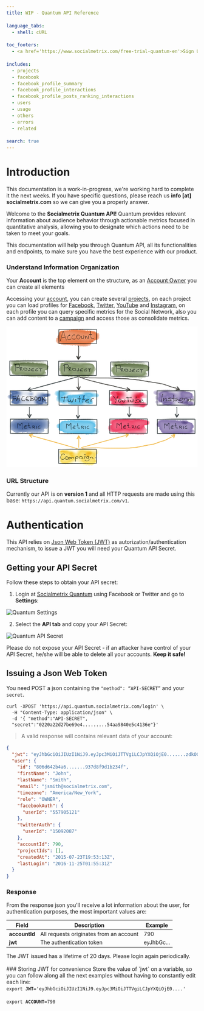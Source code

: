 ```yaml
---
title: WIP - Quantum API Reference

language_tabs:
  - shell: cURL
  
toc_footers:
  - <a href='https://www.socialmetrix.com/free-trial-quantum-en'>Sign Up to Quantum</a>

includes:
  - projects
  - facebook
  - facebook_profile_summary
  - facebook_profile_interactions
  - facebook_profile_posts_ranking_interactions
  - users
  - usage
  - others
  - errors
  - related

search: true
---
```


# Introduction

<aside class="warning">
This documentation is a work-in-progress, we're working hard to complete it the next weeks. If you have specific questions, please reach us <b>info [at] socialmetrix.com</b> so we can give you a properly answer.
</aside>


Welcome to the **Socialmetrix Quantum API!** Quantum provides relevant information about audience behavior through actionable metrics focused in quantitative analysis, allowing you to designate which actions need to be taken to meet your goals.

This documentation will help you through Quantum API, all its functionalities and endpoints, to make sure you have the best experience with our product.

### Understand Information Organization

Your **Account** is the top element on the structure, as an [Account Owner](#roles) you can create all elements 

Accessing your [account](#roles), you can create several [projects](#projects), on each project you can load profiles for [Facebook](#facebook), [Twitter](#twitter), [YouTube](#youtube) and [Instagram](#instagram), on each profile you can query specific metrics for the Social Network, also you can add content to a [campaign](#campaign) and access those as consolidate metrics.

![Quantum API Structure](/images/api-structure.png)

### URL Structure

Currently our API is on **version 1** and all HTTP requests are made using this base: `https://api.quantum.socialmetrix.com/v1`.

# Authentication

This API relies on [Json Web Token (JWT)](https://jwt.io) as autorization/authentication mechanism, to issue a JWT you will need your Quantum API Secret.

## Getting your API Secret

Follow these steps to obtain your API secret:

1) Login at [Socialmetrix Quantum](https://quantum.socialmetrix.com) using Facebook or Twitter and go to **Settings**:

![Quantum Settings](quantum-settings.png)

2) Select the **API tab** and copy your API Secret:

![Quantum API Secret](quantum-settings-api-secret.png)


<aside class="warning">
Please do not expose your API Secret - if an attacker have control of your API Secret, he/she will be able to delete all your accounts. <b>Keep it safe!</b>
</aside>

## Issuing a Json Web Token

You need POST a json containing the `"method": “API-SECRET”` and your `secret`.

```shell
curl -XPOST 'https://api.quantum.socialmetrix.com/login' \
  -H "Content-Type: application/json" \
  -d '{ "method":"API-SECRET",
  "secret":"0220a22d27be69e4.........54aa9840e5c4136e"}'
```

> A valid response will contains relevant data of your account:

```json
{
  "jwt": "eyJhbGciOiJIUzI1NiJ9.eyJpc3MiOiJTTVgiLCJpYXQiOjE0.......zdkOGY5ZDFiMjM0ZiIsIm1ldGhvZCI6IkFwaVNlY3JldExvZ2luIn19.wcHGZaXN.......wMWAC7Vzg3r6I1jREqF_oIV8",
  "user": {
    "id": "806d642b4a6.......937d8f9d1b234f",
    "firstName": "John",
    "lastName": "Smith",
    "email": "jsmith@socialmetrix.com",
    "timezone": "America/New_York",
    "role": "OWNER",
    "facebookAuth": {
      "userId": "557905121"
    },
    "twitterAuth": {
      "userId": "15092087"
    },
    "accountId": 790,
    "projectIds": [],
    "createdAt": "2015-07-23T19:53:13Z",
    "lastLogin": "2016-11-25T01:55:31Z"
  }
}
```

### Response

From the response json you'll receive a lot information about the user, for authentication purposes, the most important values are:

Field | Description | Example
--------- | ----------- | -----------
**accountId** | All requests originates from an account | 790
**jwt** | The authentication token | eyJhbGc...


<aside class="notice">
The JWT issued has a lifetime of 20 days. Please login again periodically.
</aside>

<br />
### Storing JWT for convenience 
Store the value of `jwt` on a variable, so you can follow along all the next examples without having to constantly edit each line:

<code>
export <b>JWT</b>='eyJhbGciOiJIUzI1NiJ9.eyJpc3MiOiJTTVgiLCJpYXQiOjE0....'<br />
export <b>ACCOUNT</b>=790
</code>
